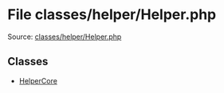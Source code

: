 File classes/helper/Helper.php
=========

Source: [classes/helper/Helper.php](https://github.com/PrestaShop/PrestaShop/blob/1.6.1.1/classes/helper/Helper.php)


Classes
-------

* [HelperCore](class.HelperCore.md)

